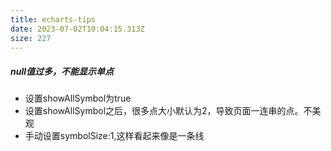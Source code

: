 ```yaml
---
title: echarts-tips
date: 2023-07-02T10:04:15.313Z
size: 227
---
```

##### null值过多，不能显示单点
- 设置showAllSymbol为true
- 设置showAllSymbol之后，很多点大小默认为2，导致页面一连串的点。不美观
- 手动设置symbolSize:1,这样看起来像是一条线

